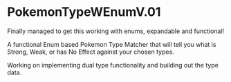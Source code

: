 # PokemonTypeWEnumV.01
Finally managed to get this working with enums, expandable and functional!

A functional Enum based Pokemon Type Matcher that will tell you what is Strong, Weak, or has No Effect against your chosen types. 

Working on implementing dual type functionality and building out the type data.

